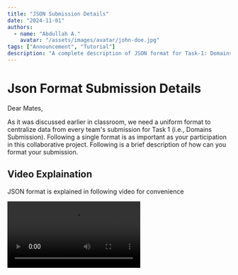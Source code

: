 ```yaml
---
title: "JSON Submission Details"
date: "2024-11-01"
authors:
  - name: "Abdullah A."
    avatar: "/assets/images/avatar/john-doe.jpg"
tags: ["Announcement", "Tutorial"]
description: "A complete description of JSON format for Task-1: Domains Submission."
---
```


# Json Format Submission Details

Dear Mates,

As it was discussed earlier in classroom, we need a uniform format to centralize data from every team's submission for Task 1 (i.e., Domains Submission). Following a single format is as important as your participation in this collaborative project. Following is a brief description of how can you format your submission.

## Video Explaination

JSON format is explained in following video for convenience

<video src="/uploads/vid/json-format.mp4" controls />

## Examples

Take a look at schema and complete example below

#### Schema Example

```json
{
  "team_name": "Team Name",
  "members": [
    {
      "id": "F2021376___",
      "name": "Member Name"
    }
  ],
  "domains": [
    {
      "name": "Domain Name",
      "level": "domain-level",
      "aliases": ["another-name-of-domain"],
      "related_to": ["realted-domain-name"],
      "children": ["child-domain-name"]
    }
  ]
}
```

#### Complete Example

```json
{
  "team_name": "Innovators",
  "members": [
    {
      "id": "F2021376001",
      "name": "Jane Doe"
    },
    {
      "id": "F2021376001",
      "name": "Jane Doe"
    },
    {
      "id": "F2021376001",
      "name": "Jane Doe"
    },
    {
      "id": "F2021376001",
      "name": "Jane Doe"
    }
  ],
  "domains": [
    {
      "name": "Information Technology",
      "level": "primary",
      "aliases": ["IT", "Software Engineering"],
      "related_to": ["Telecommunication", "Engineering"],
      "children": ["Software Development", "Cybersecurity", "Artificial Intelligence"]
    },
    {
      "name": "Telecommunication",
      "level": "primary",
      "aliases": [],
      "related_to": [],
      "children": []
    },
    {
      "name": "Engineering",
      "level": "primary",
      "aliases": [],
      "related_to": [],
      "children": []
    },
    {
      "name": "Software Development",
      "level": "sub-domain",
      "aliases": ["App Development"],
      "related_to": ["Artificial Intelligence"],
      "children": ["Website Development", "Game Development", "Mobile App Development", "Desktop App Development", "Hybrid App Development"]
    },
    {
      "name": "Website Development",
      "level": "category",
      "aliases": [],
      "related_to": [],
      "children": ["Laravel Development", "Django App Development", "JavaScript Development"]
    },
    {
      "name": "Game Development",
      "level": "category",
      "aliases": [],
      "related_to": [],
      "children": []
    },
    {
      "name": "Mobile App Development",
      "level": "category",
      "aliases": [],
      "related_to": [],
      "children": []
    },
    {
      "name": "Laravel Development",
      "level": "sub-category",
      "aliases": [],
      "related_to": [],
      "children": []
    }

  ]
}
```

